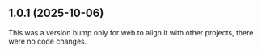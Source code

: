 ## 1.0.1 (2025-10-06)

This was a version bump only for web to align it with other projects, there were no code changes.
